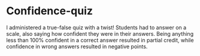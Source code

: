 # Confidence-quiz
I administered a true-false quiz with a twist! Students had to answer on a scale, also saying how confident they were in their answers. Being anything less than 100% confident in a correct answer resulted in partial credit, while confidence in wrong answers resulted in negative points.
